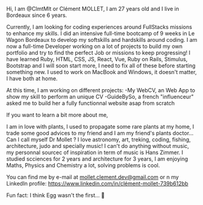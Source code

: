 Hi, I am @ClmtMlt or Clément MOLLET,
I am 27 years old and I live in Bordeaux since 6 years.

Currently, I am looking for coding experiences around FullStacks missions to enhance my skills.
I did an intensive full-time bootcamp of 9 weeks in Le Wagon Bordeaux to develop my softskills and hardskills around coding.
I am now a full-time Developer working on a lot of projects to build my own portfolio and try to find the perfect Job or missions to keep progressing!
I have learned Ruby, HTML, CSS, JS, React, Vue, Ruby on Rails, Stimulus, Bootstrap and I will soon start more, I need to fix all of these before starting something new.
I used to work on MacBook and Windows, it doesn't matter, I have both at home.

At this time, I am working on different projects:
-My WebCV, an Web App to show my skill to perform an unique CV
-GuideBySo, a french "influenceur" asked me to build her a fully functionnal website asap from scratch

If you want to learn a bit more about me,

I am in love with plants, I used to propagate some rare plants at my home, I trade some good advices to my friend and I am my friend's plants doctor... Can I call myself Dr Mollet ? 
I love astronomy, art, treking, coding, fishing, architecture, judo and specially music! I can't do anything without music, my personnal sourcec of inspiration in term of music is Hans Zimmer.
I studied scciences for 2 years and architecture for 3 years, I am enjoying Maths, Physics and Chemistry a lot, solving problems is cool.  

You can find me by e-mail at mollet.clement.dev@gmail.com or n my LinkedIn profile: https://www.linkedin.com/in/clément-mollet-739b612bb

Fun fact: I think Egg wasn't the first... 🐣

<!---
ClmtMlt/ClmtMlt is a ✨ special ✨ repository because its `README.md` (this file) appears on your GitHub profile.
You can click the Preview link to take a look at your changes.
--->
